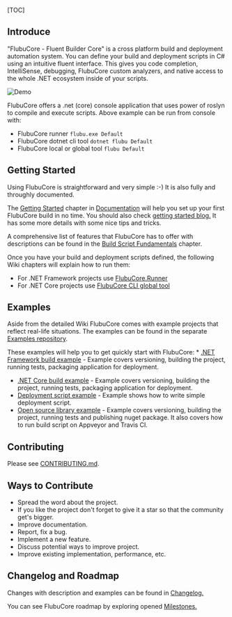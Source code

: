 [TOC]

## Introduce

"FlubuCore - Fluent Builder Core" is a cross platform build and deployment automation system. You can define your build and deployment scripts in C# using an intuitive fluent interface. This gives you code completion, IntelliSense, debugging, FlubuCore custom analyzers, and native access to the whole .NET ecosystem inside of your scripts.

![Demo](/articles/projects/flubucore/assets/flubu-core-demo.gif)

FlubuCore offers a .net (core) console application that uses power of roslyn to compile and execute scripts. Above example can be run from console with:

- FlubuCore runner `flubu.exe Default`
- FlubuCore dotnet cli tool `dotnet flubu Default`
- FlubuCore local or global tool `flubu Default`

## Getting Started

Using FlubuCore is straightforward and very simple :-) It is also fully and throughly documented.

The [Getting Started](https://flubucore.dotnetcore.xyz/getting-started/) chapter in [Documentation](https://flubucore.dotnetcore.xyz/) will help you set up your first FlubuCore build in no time. You should also check [getting started blog.](https://www.huanlintalk.com/2020/04/getting-started-with-flubucore.html) It has some more details with some nice tips and tricks.

A comprehensive list of features that FlubuCore has to offer with descriptions can be found in the [Build Script Fundamentals](https://flubucore.dotnetcore.xyz/buildscript-fundamentals) chapter.

Once you have your build and deployment scripts defined, the following Wiki chapters will explain how to run them:

- For .NET Framework projects use [FlubuCore.Runner](https://flubucore.dotnetcore.xyz/getting-started#Installation.net)
- For .NET Core projects use [FlubuCore CLI global tool](https://flubucore.dotnetcore.xyz/getting-started#Installation-.net-core)

## Examples

Aside from the detailed Wiki FlubuCore comes with example projects that reflect real-life situations. The examples can be found in the separate [Examples repository](https://github.com/flubu-core/examples/).

These examples will help you to get quickly start with FlubuCore: * [.NET Framework build example](https://github.com/flubu-core/examples/blob/master/MVC_NET4.61/BuildScripts/BuildScript.cs) - Example covers versioning, building the project, running tests, packaging application for deployment.

- [.NET Core build example](https://github.com/flubu-core/examples/blob/master/NetCore_csproj/BuildScript/BuildScript.cs) - Example covers versioning, building the project, running tests, packaging application for deployment.
- [Deployment script example](https://github.com/flubu-core/examples/blob/master/DeployScriptExample/BuildScript/DeployScript.cs) - Example shows how to write simple deployment script.
- [Open source library example](https://github.com/dotnetcore/FlubuCore.Examples/blob/master/NetCoreOpenSource/Build/BuildScript.cs) - Example covers versioning, building the project, running tests and publishing nuget package. It also covers how to run build script on Appveyor and Travis CI.



## Contributing

Please see [CONTRIBUTING.md](https://github.com/dotnetcore/FlubuCore/blob/master/CONTRIBUTING.md).

## Ways to Contribute

- Spread the word about the project.
- If you like the project don't forget to give it a star so that the community get's bigger.
- Improve documentation.
- Report, fix a bug.
- Implement a new feature.
- Discuss potential ways to improve project.
- Improve existing implementation, performance, etc.



## Changelog and Roadmap

Changes with description and examples can be found in [Changelog.](https://github.com/flubu-core/flubu.core/blob/master/CHANGELOG.md)

You can see FlubuCore roadmap by exploring opened [Milestones.](https://github.com/flubu-core/flubu.core/milestones)